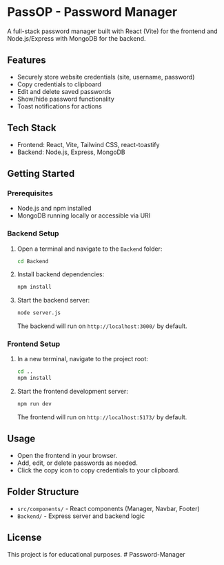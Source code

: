 # PassOP - Password Manager

A full-stack password manager built with React (Vite) for the frontend and Node.js/Express with MongoDB for the backend.

## Features
- Securely store website credentials (site, username, password)
- Copy credentials to clipboard
- Edit and delete saved passwords
- Show/hide password functionality
- Toast notifications for actions

## Tech Stack
- Frontend: React, Vite, Tailwind CSS, react-toastify
- Backend: Node.js, Express, MongoDB

## Getting Started

### Prerequisites
- Node.js and npm installed
- MongoDB running locally or accessible via URI

### Backend Setup
1. Open a terminal and navigate to the `Backend` folder:
   ```sh
   cd Backend
   ```
2. Install backend dependencies:
   ```sh
   npm install
   ```
3. Start the backend server:
   ```sh
   node server.js
   ```
   The backend will run on `http://localhost:3000/` by default.

### Frontend Setup
1. In a new terminal, navigate to the project root:
   ```sh
   cd ..
   npm install
   ```
2. Start the frontend development server:
   ```sh
   npm run dev
   ```
   The frontend will run on `http://localhost:5173/` by default.

## Usage
- Open the frontend in your browser.
- Add, edit, or delete passwords as needed.
- Click the copy icon to copy credentials to your clipboard.

## Folder Structure
- `src/components/` - React components (Manager, Navbar, Footer)
- `Backend/` - Express server and backend logic

## License
This project is for educational purposes.
#   P a s s w o r d - M a n a g e r  
 